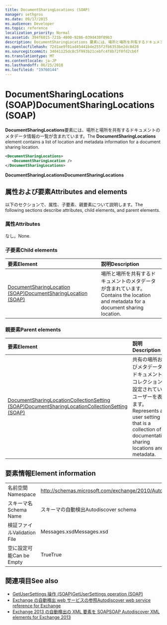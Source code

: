 ```yaml
---
title: DocumentSharingLocations (SOAP)
manager: sethgros
ms.date: 09/17/2015
ms.audience: Developer
ms.topic: reference
localization_priority: Normal
ms.assetid: 394f6015-721b-4800-9286-039d430f09b3
description: DocumentSharingLocations 要素には、場所と場所を共有するドキュメントのメタデータ情報の一覧が含まれています。
ms.openlocfilehash: 72d1ae9f01ad45441b4e255f2fb6353be2dc8d28
ms.sourcegitcommit: 34041125dc8c5f993b21cebfc4f8b72f0fd2cb6f
ms.translationtype: MT
ms.contentlocale: ja-JP
ms.lasthandoff: 06/25/2018
ms.locfileid: "19760144"
---
```

# <a name="documentsharinglocations-soap"></a><span data-ttu-id="814e3-103">DocumentSharingLocations (SOAP)</span><span class="sxs-lookup"><span data-stu-id="814e3-103">DocumentSharingLocations (SOAP)</span></span>

<span data-ttu-id="814e3-104">**DocumentSharingLocations**要素には、場所と場所を共有するドキュメントのメタデータ情報の一覧が含まれています。</span><span class="sxs-lookup"><span data-stu-id="814e3-104">The **DocumentSharingLocations** element contains a list of location and metadata information for a document sharing location.</span></span> 
  
```XML
<DocumentSharingLocations>
   <DocumentSharingLocation />
</DocumentSharingLocations>
```

 <span data-ttu-id="814e3-105">**DocumentSharingLocations**</span><span class="sxs-lookup"><span data-stu-id="814e3-105">**DocumentSharingLocations**</span></span>
## <a name="attributes-and-elements"></a><span data-ttu-id="814e3-106">属性および要素</span><span class="sxs-lookup"><span data-stu-id="814e3-106">Attributes and elements</span></span>

<span data-ttu-id="814e3-107">以下のセクションで、属性、子要素、親要素について説明します。</span><span class="sxs-lookup"><span data-stu-id="814e3-107">The following sections describe attributes, child elements, and parent elements.</span></span>
  
### <a name="attributes"></a><span data-ttu-id="814e3-108">属性</span><span class="sxs-lookup"><span data-stu-id="814e3-108">Attributes</span></span>

<span data-ttu-id="814e3-109">なし。</span><span class="sxs-lookup"><span data-stu-id="814e3-109">None.</span></span>
  
### <a name="child-elements"></a><span data-ttu-id="814e3-110">子要素</span><span class="sxs-lookup"><span data-stu-id="814e3-110">Child elements</span></span>

|<span data-ttu-id="814e3-111">**要素**</span><span class="sxs-lookup"><span data-stu-id="814e3-111">**Element**</span></span>|<span data-ttu-id="814e3-112">**説明**</span><span class="sxs-lookup"><span data-stu-id="814e3-112">**Description**</span></span>|
|:-----|:-----|
|[<span data-ttu-id="814e3-113">DocumentSharingLocation (SOAP)</span><span class="sxs-lookup"><span data-stu-id="814e3-113">DocumentSharingLocation (SOAP)</span></span>](documentsharinglocation-soap.md) <br/> |<span data-ttu-id="814e3-114">場所と場所を共有するドキュメントのメタデータが含まれています。</span><span class="sxs-lookup"><span data-stu-id="814e3-114">Contains the location and metadata for a document sharing location.</span></span>  <br/> |
   
### <a name="parent-elements"></a><span data-ttu-id="814e3-115">親要素</span><span class="sxs-lookup"><span data-stu-id="814e3-115">Parent elements</span></span>

|<span data-ttu-id="814e3-116">**要素**</span><span class="sxs-lookup"><span data-stu-id="814e3-116">**Element**</span></span>|<span data-ttu-id="814e3-117">**説明**</span><span class="sxs-lookup"><span data-stu-id="814e3-117">**Description**</span></span>|
|:-----|:-----|
|[<span data-ttu-id="814e3-118">DocumentSharingLocationCollectionSetting (SOAP)</span><span class="sxs-lookup"><span data-stu-id="814e3-118">DocumentSharingLocationCollectionSetting (SOAP)</span></span>](documentsharinglocationcollectionsetting-soap.md) <br/> |<span data-ttu-id="814e3-119">共有の場所およびメタデータ ドキュメントのコレクションに設定されているユーザーを表します。</span><span class="sxs-lookup"><span data-stu-id="814e3-119">Represents a user setting that is a collection of documentation sharing locations and metadata.</span></span>  <br/> |
   
## <a name="element-information"></a><span data-ttu-id="814e3-120">要素情報</span><span class="sxs-lookup"><span data-stu-id="814e3-120">Element information</span></span>

|||
|:-----|:-----|
|<span data-ttu-id="814e3-121">名前空間</span><span class="sxs-lookup"><span data-stu-id="814e3-121">Namespace</span></span>  <br/> |http://schemas.microsoft.com/exchange/2010/Autodiscover  <br/> |
|<span data-ttu-id="814e3-122">スキーマ名</span><span class="sxs-lookup"><span data-stu-id="814e3-122">Schema Name</span></span>  <br/> |<span data-ttu-id="814e3-123">スキーマの自動検出</span><span class="sxs-lookup"><span data-stu-id="814e3-123">Autodiscover schema</span></span>  <br/> |
|<span data-ttu-id="814e3-124">検証ファイル</span><span class="sxs-lookup"><span data-stu-id="814e3-124">Validation File</span></span>  <br/> |<span data-ttu-id="814e3-125">Messages.xsd</span><span class="sxs-lookup"><span data-stu-id="814e3-125">Messages.xsd</span></span>  <br/> |
|<span data-ttu-id="814e3-126">空に設定可能</span><span class="sxs-lookup"><span data-stu-id="814e3-126">Can be Empty</span></span>  <br/> |<span data-ttu-id="814e3-127">True</span><span class="sxs-lookup"><span data-stu-id="814e3-127">True</span></span>  <br/> |
   
## <a name="see-also"></a><span data-ttu-id="814e3-128">関連項目</span><span class="sxs-lookup"><span data-stu-id="814e3-128">See also</span></span>

- [<span data-ttu-id="814e3-129">GetUserSettings 操作 (SOAP)</span><span class="sxs-lookup"><span data-stu-id="814e3-129">GetUserSettings operation (SOAP)</span></span>](getusersettings-operation-soap.md)
- [<span data-ttu-id="814e3-130">Exchange の自動検出 web サービスの参照</span><span class="sxs-lookup"><span data-stu-id="814e3-130">Autodiscover web service reference for Exchange</span></span>](autodiscover-web-service-reference-for-exchange.md)
- [<span data-ttu-id="814e3-131">Exchange 2013 の自動検出の XML 要素を SOAP</span><span class="sxs-lookup"><span data-stu-id="814e3-131">SOAP Autodiscover XML elements for Exchange 2013</span></span>](soap-autodiscover-xml-elements-for-exchange-2013.md)

